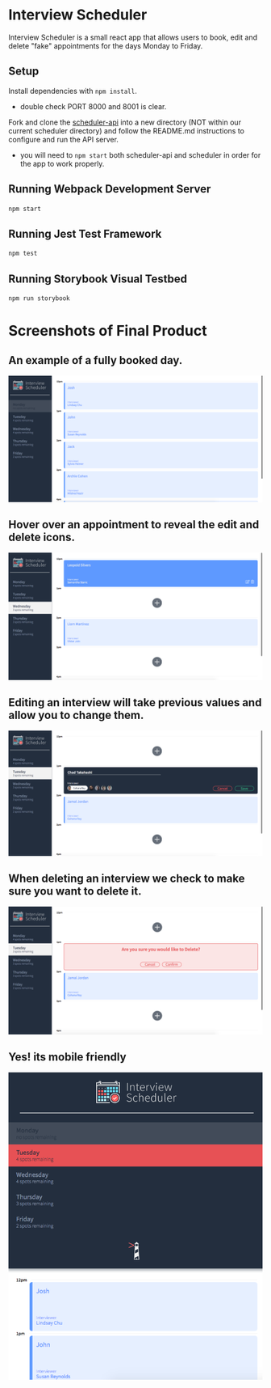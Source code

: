 # Interview Scheduler

  Interview Scheduler is a small react app that allows users to book, edit and delete "fake" appointments for the days Monday to Friday.

## Setup

Install dependencies with `npm install`.
 * double check PORT 8000 and 8001 is clear.

Fork and clone the [scheduler-api](https://github.com/lighthouse-labs/scheduler-api) into a new directory 
(NOT within our current scheduler directory) and follow the README.md instructions to configure and run the API server. 
  * you will need to `npm start` both scheduler-api and scheduler in order for the app to work properly.


## Running Webpack Development Server

```sh
npm start
```

## Running Jest Test Framework

```sh
npm test
```

## Running Storybook Visual Testbed

```sh
npm run storybook
```


# Screenshots of Final Product

## An example of a fully booked day.

!["fully booked day"](https://github.com/Joshua-McGee/scheduler/blob/master/docs/fully-booked-day.png?raw=true)

## Hover over an appointment to reveal the edit and delete icons.

!["hover state"](https://github.com/Joshua-McGee/scheduler/blob/master/docs/hover-state.png?raw=true)

## Editing an interview will take previous values and allow you to change them.

!["edit"](https://github.com/Joshua-McGee/scheduler/blob/master/docs/edit-an-appointment.png?raw=true)

## When deleting an interview we check to make sure you want to delete it.

!["delete"](https://github.com/Joshua-McGee/scheduler/blob/master/docs/deleting-an-appointment.png?raw=true)

Yes! its mobile friendly
------

!["mobile view"](https://github.com/Joshua-McGee/scheduler/blob/master/docs/mobile-view.png?raw=true)